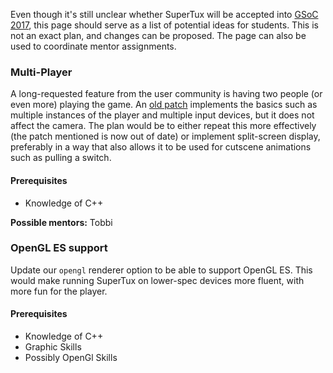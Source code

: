 Even though it's still unclear whether SuperTux will be accepted into
[GSoC 2017](https://summerofcode.withgoogle.com/), this page should serve as a
list of potential ideas for students. This is not an exact plan, and changes can
be proposed. The page can also be used to coordinate mentor assignments.

### Multi-Player

A long-requested feature from the user community is having two people (or even more)
playing the game. An [old patch](https://github.com/SuperTux/supertux/blob/master/contrib/supertux-coop.diff)
implements the basics such as multiple instances of the player and multiple input devices,
but it does not affect the camera. The plan would be to either repeat this more
effectively (the patch mentioned is now out of date) or implement split-screen display,
preferably in a way that also allows it to be used for cutscene animations such as
pulling a switch.

#### Prerequisites
  * Knowledge of C++

**Possible mentors:** Tobbi


### OpenGL ES support

Update our `opengl` renderer option to be able to support OpenGL ES. This would
make running SuperTux on lower-spec devices more fluent, with more fun for the
player.

#### Prerequisites
  * Knowledge of C++
  * Graphic Skills
  * Possibly OpenGl Skills
